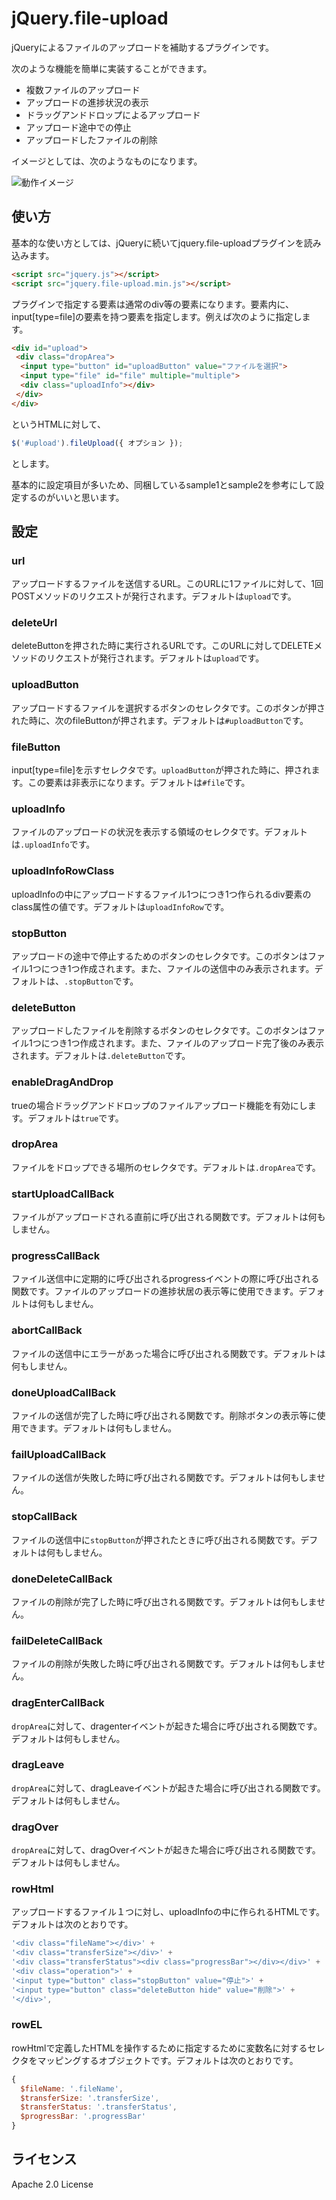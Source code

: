 # jQuery.file-upload
jQueryによるファイルのアップロードを補助するプラグインです。

次のような機能を簡単に実装することができます。

- 複数ファイルのアップロード
- アップロードの進捗状況の表示
- ドラッグアンドドロップによるアップロード
- アップロード途中での停止
- アップロードしたファイルの削除

イメージとしては、次のようなものになります。

![動作イメージ](https://webarata.github.io/jQuery-file-upload/image/fileupload.gif)

## 使い方

基本的な使い方としては、jQueryに続いてjquery.file-uploadプラグインを読み込みます。

```HTML
<script src="jquery.js"></script>
<script src="jquery.file-upload.min.js"></script>
```

プラグインで指定する要素は通常のdiv等の要素になります。要素内に、input[type=file]の要素を持つ要素を指定します。例えば次のように指定します。

```HTML
<div id="upload">
 <div class="dropArea">
  <input type="button" id="uploadButton" value="ファイルを選択">
  <input type="file" id="file" multiple="multiple">
  <div class="uploadInfo"></div>
 </div>
</div>
```

というHTMLに対して、

```JavaScript
$('#upload').fileUpload({ オプション });
```

とします。

基本的に設定項目が多いため、同梱しているsample1とsample2を参考にして設定するのがいいと思います。

## 設定

### url

アップロードするファイルを送信するURL。このURLに1ファイルに対して、1回POSTメソッドのリクエストが発行されます。デフォルトは`upload`です。

### deleteUrl

deleteButtonを押された時に実行されるURLです。このURLに対してDELETEメソッドのリクエストが発行されます。デフォルトは`upload`です。

### uploadButton

アップロードするファイルを選択するボタンのセレクタです。このボタンが押された時に、次のfileButtonが押されます。デフォルトは`#uploadButton`です。

### fileButton

input[type=file]を示すセレクタです。`uploadButton`が押された時に、押されます。この要素は非表示になります。デフォルトは`#file`です。

### uploadInfo

ファイルのアップロードの状況を表示する領域のセレクタです。デフォルトは`.uploadInfo`です。

### uploadInfoRowClass

uploadInfoの中にアップロードするファイル1つにつき1つ作られるdiv要素のclass属性の値です。デフォルトは`uploadInfoRow`です。

### stopButton

アップロードの途中で停止するためのボタンのセレクタです。このボタンはファイル1つにつき1つ作成されます。また、ファイルの送信中のみ表示されます。デフォルトは、`.stopButton`です。

### deleteButton

アップロードしたファイルを削除するボタンのセレクタです。このボタンはファイル1つにつき1つ作成されます。また、ファイルのアップロード完了後のみ表示されます。デフォルトは`.deleteButton`です。

### enableDragAndDrop

trueの場合ドラッグアンドドロップのファイルアップロード機能を有効にします。デフォルトは`true`です。

### dropArea

ファイルをドロップできる場所のセレクタです。デフォルトは`.dropArea`です。

### startUploadCallBack

ファイルがアップロードされる直前に呼び出される関数です。デフォルトは何もしません。

### progressCallBack

ファイル送信中に定期的に呼び出されるprogressイベントの際に呼び出される関数です。ファイルのアップロードの進捗状居の表示等に使用できます。デフォルトは何もしません。

### abortCallBack

ファイルの送信中にエラーがあった場合に呼び出される関数です。デフォルトは何もしません。

### doneUploadCallBack

ファイルの送信が完了した時に呼び出される関数です。削除ボタンの表示等に使用できます。デフォルトは何もしません。

### failUploadCallBack

ファイルの送信が失敗した時に呼び出される関数です。デフォルトは何もしません。

### stopCallBack

ファイルの送信中に`stopButton`が押されたときに呼び出される関数です。デフォルトは何もしません。

### doneDeleteCallBack

ファイルの削除が完了した時に呼び出される関数です。デフォルトは何もしません。

### failDeleteCallBack

ファイルの削除が失敗した時に呼び出される関数です。デフォルトは何もしません。

### dragEnterCallBack

`dropArea`に対して、dragenterイベントが起きた場合に呼び出される関数です。デフォルトは何もしません。

### dragLeave

`dropArea`に対して、dragLeaveイベントが起きた場合に呼び出される関数です。デフォルトは何もしません。

### dragOver

`dropArea`に対して、dragOverイベントが起きた場合に呼び出される関数です。デフォルトは何もしません。

### rowHtml

アップロードするファイル１つに対し、uploadInfoの中に作られるHTMLです。デフォルトは次のとおりです。

```JavaScript
'<div class="fileName"></div>' +
'<div class="transferSize"></div>' +
'<div class="transferStatus"><div class="progressBar"></div></div>' +
'<div class="operation">' +
'<input type="button" class="stopButton" value="停止">' +
'<input type="button" class="deleteButton hide" value="削除">' +
'</div>',
```

### rowEL

rowHtmlで定義したHTMLを操作するために指定するために変数名に対するセレクタをマッピングするオブジェクトです。デフォルトは次のとおりです。

```JavaScript
{
  $fileName: '.fileName',
  $transferSize: '.transferSize',
  $transferStatus: '.transferStatus',
  $progressBar: '.progressBar'
}
```

## ライセンス

Apache 2.0 License